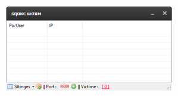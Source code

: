 ![Screenshot](https://raw.githubusercontent.com/Cryakl/Ultimate-RAT-Collection/refs/heads/main/SnakeWorm/Screenshot.png)
